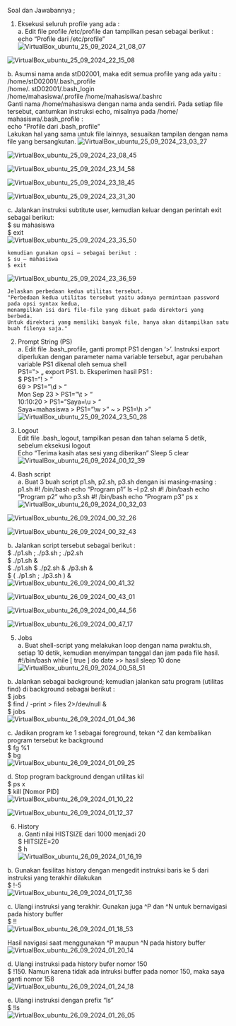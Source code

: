 Soal dan Jawabannya ;
1. Eksekusi seluruh profile yang ada :  
  a.	Edit file profile /etc/profile dan tampilkan pesan sebagai berikut :  
    echo “Profile dari /etc/profile”
![VirtualBox_ubuntu_25_09_2024_21_08_07](https://github.com/user-attachments/assets/be1b5d1f-3ae2-4fd0-9e8c-16d92ceeb5d6)

![VirtualBox_ubuntu_25_09_2024_22_15_08](https://github.com/user-attachments/assets/9d710613-3e76-4158-bc21-1c69ffce376e)


  b.	Asumsi nama anda stD02001, maka edit semua profile yang ada yaitu :  
    /home/stD02001/.bash_profile  
    /home/. stD02001/.bash_login  
    /home/mahasiswa/.profile  /home/mahasiswa/.bashrc  
    Ganti nama /home/mahasiswa dengan nama anda sendiri. Pada setiap  file tersebut, cantumkan instruksi echo, misalnya pada /home/ mahasiswa/.bash_profile :  
    echo “Profile dari .bash_profile”  
    Lakukan hal yang sama untuk file lainnya, sesuaikan tampilan dengan nama file yang bersangkutan.
![VirtualBox_ubuntu_25_09_2024_23_03_27](https://github.com/user-attachments/assets/e733e641-2ba0-41b8-9d7c-626815ba1f28)

![VirtualBox_ubuntu_25_09_2024_23_08_45](https://github.com/user-attachments/assets/64d63893-4554-47e0-8d07-8c3e1a50dbdd)

![VirtualBox_ubuntu_25_09_2024_23_14_58](https://github.com/user-attachments/assets/c0dbe963-c3d6-4ce8-b030-5a0ec4285fb2)

![VirtualBox_ubuntu_25_09_2024_23_18_45](https://github.com/user-attachments/assets/7e85b53c-84c0-4deb-98db-b3df30a23ab1)

![VirtualBox_ubuntu_25_09_2024_23_31_30](https://github.com/user-attachments/assets/35c4ae6f-d6e1-4434-ae55-4e7812788939)

  c.	Jalankan instruksi subtitute user, kemudian keluar dengan perintah exit sebagai berikut:  
    $ su mahasiswa  
    $ exit  
![VirtualBox_ubuntu_25_09_2024_23_35_50](https://github.com/user-attachments/assets/81e7a987-d8e1-4634-901c-4b8dc927ed1d)

    kemudian gunakan opsi – sebagai berikut :  
    $ su – mahasiswa  
    $ exit  
![VirtualBox_ubuntu_25_09_2024_23_36_59](https://github.com/user-attachments/assets/820fbbce-4734-4498-9202-28c42b683573)

    
    Jelaskan perbedaan kedua utilitas tersebut.
    "Perbedaan kedua utilitas tersebut yaitu adanya permintaan password pada opsi syntax kedua, 
    menampilkan isi dari file-file yang dibuat pada direktori yang berbeda. 
    Untuk direktori yang memiliki banyak file, hanya akan ditampilkan satu buah filenya saja."

2. Prompt String (PS)  
  a.	Edit file .bash_profile, ganti prompt PS1 dengan ‘>’. Instruksi export diperlukan dengan parameter nama variable tersebut, agar perubahan variable PS1 dikenal oleh semua shell  
    PS1=‟> „
     export PS1.
  b.	Eksperimen hasil PS1 :  
    $ PS1=“\! > “  
    69 > PS1=”\d > “  
    Mon Sep 23 > PS1=”\t > “  
    10:10:20 > PS1=”Saya=\u > “  
    Saya=mahasiswa > PS1=”\w >”  ~ > PS1=\h >”
![VirtualBox_ubuntu_25_09_2024_23_50_28](https://github.com/user-attachments/assets/2f5c78a0-30ac-4928-816d-c4e77cb72a49)

3.	Logout  
  Edit file .bash_logout, tampilkan pesan dan tahan selama 5 detik, sebelum eksekusi logout  
  Echo “Terima kasih atas sesi yang diberikan”  Sleep 5  clear
![VirtualBox_ubuntu_26_09_2024_00_12_39](https://github.com/user-attachments/assets/43c2b90c-a9fe-41a4-bf14-c0d2511fa10a)


4.	Bash script  
  a.	Buat 3 buah script p1.sh, p2.sh, p3.sh dengan isi masing-masing :  
    p1.sh  #! /bin/bash  echo “Program p1”  ls –l
  	p2.sh  #! /bin/bash  echo “Program p2”  who
  	p3.sh  #! /bin/bash  echo “Program p3”  ps x
![VirtualBox_ubuntu_26_09_2024_00_32_03](https://github.com/user-attachments/assets/767ca9d0-00f7-410f-8423-b0e126536413)

![VirtualBox_ubuntu_26_09_2024_00_32_26](https://github.com/user-attachments/assets/df492537-25fb-410b-af65-2c5784a693ee)

![VirtualBox_ubuntu_26_09_2024_00_32_43](https://github.com/user-attachments/assets/e528eb6c-cb1a-4a09-9a7c-6da4eec35b20)

  b.	Jalankan script tersebut sebagai berikut :  
    $  ./p1.sh ; ./p3.sh ; ./p2.sh  
    $  ./p1.sh &  
    $  ./p1.sh $ ./p2.sh & ./p3.sh &  
    $  ( ./p1.sh ; ./p3.sh ) &  
![VirtualBox_ubuntu_26_09_2024_00_41_32](https://github.com/user-attachments/assets/a98ef2ea-1b1e-453d-be5b-3316892b7500)

![VirtualBox_ubuntu_26_09_2024_00_43_01](https://github.com/user-attachments/assets/eff58624-3a35-43be-9a2a-18422f82d307)

![VirtualBox_ubuntu_26_09_2024_00_44_56](https://github.com/user-attachments/assets/f9514fc6-d62c-49e7-bd23-e96ca8cca982)

![VirtualBox_ubuntu_26_09_2024_00_47_17](https://github.com/user-attachments/assets/c086165d-41e9-4425-a0b5-ba1101e8cc3c)


5. Jobs  
  a.	Buat shell-script yang melakukan loop dengan nama pwaktu.sh,  setiap 10 detik,
  kemudian menyimpan tanggal dan jam pada file hasil.  #!/bin/bash  while [ true ]  do   date >> hasil   sleep 10  done  
![VirtualBox_ubuntu_26_09_2024_00_58_51](https://github.com/user-attachments/assets/01c55326-d54d-41ae-aa95-6296752b4c82)


  b.	Jalankan sebagai background; kemudian jalankan satu program (utilitas find) di background sebagai berikut :  
    $ jobs  
    $ find / -print > files 2>/dev/null &  
    $ jobs  
![VirtualBox_ubuntu_26_09_2024_01_04_36](https://github.com/user-attachments/assets/d0812f36-109f-40e7-b889-4f382e847836)


  c.	Jadikan program ke 1 sebagai foreground, tekan ^Z dan kembalikan program tersebut ke background  
    $ fg %1  
    $ bg  
![VirtualBox_ubuntu_26_09_2024_01_09_25](https://github.com/user-attachments/assets/181d59b0-b596-4502-b3d5-29bbd3bb480d)


  d.	Stop program background dengan utilitas kil  
    $ ps x  
    $ kill [Nomor PID]  
![VirtualBox_ubuntu_26_09_2024_01_10_22](https://github.com/user-attachments/assets/7eeab54c-854e-41a7-bb80-04e12f1b2820)

![VirtualBox_ubuntu_26_09_2024_01_12_37](https://github.com/user-attachments/assets/3541a005-a39d-472c-b8fa-df493efa8fdb)


6. History  
  a.	Ganti nilai HISTSIZE dari 1000 menjadi 20  
    $ HITSIZE=20  
    $ h  
![VirtualBox_ubuntu_26_09_2024_01_16_19](https://github.com/user-attachments/assets/5d78f246-b045-48a7-b972-f67f8aafa8a0)


  b.	Gunakan fasilitas history dengan mengedit instruksi baris ke 5 dari instruksi yang terakhir dilakukan  
    $ !-5  
![VirtualBox_ubuntu_26_09_2024_01_17_36](https://github.com/user-attachments/assets/581d935f-e57e-4a9c-9a7d-66783b553e63)


  c.	Ulangi instruksi yang terakhir.  Gunakan juga ^P dan ^N untuk bernavigasi pada history buffer  
    $ !!  
![VirtualBox_ubuntu_26_09_2024_01_18_53](https://github.com/user-attachments/assets/0c714378-5cae-4e25-a9fa-35421980f4ff)


Hasil navigasi saat menggunakan ^P maupun ^N pada history buffer
![VirtualBox_ubuntu_26_09_2024_01_20_14](https://github.com/user-attachments/assets/44c05253-5e67-4df9-aa8c-810d7342e44b)


  d.	Ulangi instruksi pada history bufer nomor 150  
    $ !150. Namun karena tidak ada intruksi buffer pada nomor 150, maka saya ganti nomor 158  
![VirtualBox_ubuntu_26_09_2024_01_24_18](https://github.com/user-attachments/assets/2885ea0d-d157-4a2b-b555-d9ed18bb1e50)


  e.	Ulangi instruksi dengan prefix “ls”  
    $ !ls  
![VirtualBox_ubuntu_26_09_2024_01_26_05](https://github.com/user-attachments/assets/303d9e7d-eb5e-48a2-94c8-532f8058364c)



